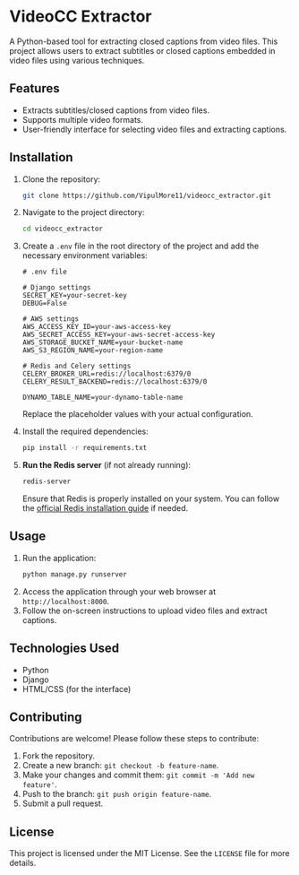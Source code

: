 # VideoCC Extractor

A Python-based tool for extracting closed captions from video files. This project allows users to extract subtitles or closed captions embedded in video files using various techniques.

## Features

- Extracts subtitles/closed captions from video files.
- Supports multiple video formats.
- User-friendly interface for selecting video files and extracting captions.

## Installation

1. Clone the repository:
    ```bash
    git clone https://github.com/VipulMore11/videocc_extractor.git
    ```
2. Navigate to the project directory:
    ```bash
    cd videocc_extractor
    ```
3. Create a `.env` file in the root directory of the project and add the necessary environment variables:
    ```env
    # .env file

    # Django settings
    SECRET_KEY=your-secret-key
    DEBUG=False

    # AWS settings
    AWS_ACCESS_KEY_ID=your-aws-access-key
    AWS_SECRET_ACCESS_KEY=your-aws-secret-access-key
    AWS_STORAGE_BUCKET_NAME=your-bucket-name
    AWS_S3_REGION_NAME=your-region-name

    # Redis and Celery settings
    CELERY_BROKER_URL=redis://localhost:6379/0
    CELERY_RESULT_BACKEND=redis://localhost:6379/0

    DYNAMO_TABLE_NAME=your-dynamo-table-name
    ```
   Replace the placeholder values with your actual configuration.

4. Install the required dependencies:
    ```bash
    pip install -r requirements.txt
    ```

5. **Run the Redis server** (if not already running):
    ```bash
    redis-server
    ```
    Ensure that Redis is properly installed on your system. You can follow the [official Redis installation guide](https://redis.io/download) if needed.

## Usage

1. Run the application:
    ```bash
    python manage.py runserver
    ```
2. Access the application through your web browser at `http://localhost:8000`.
3. Follow the on-screen instructions to upload video files and extract captions.

## Technologies Used

- Python
- Django
- HTML/CSS (for the interface)

## Contributing

Contributions are welcome! Please follow these steps to contribute:

1. Fork the repository.
2. Create a new branch: `git checkout -b feature-name`.
3. Make your changes and commit them: `git commit -m 'Add new feature'`.
4. Push to the branch: `git push origin feature-name`.
5. Submit a pull request.

## License

This project is licensed under the MIT License. See the `LICENSE` file for more details.

